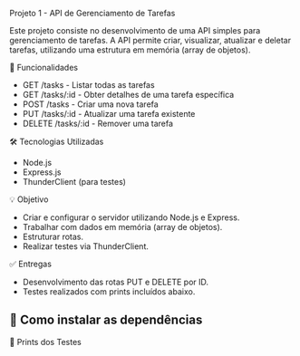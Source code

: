 Projeto 1 - API de Gerenciamento de Tarefas

Este projeto consiste no desenvolvimento de uma API simples para gerenciamento de tarefas. 
A API permite criar, visualizar, atualizar e deletar tarefas, utilizando uma estrutura em memória (array de objetos).

🚀 Funcionalidades
- GET /tasks - Listar todas as tarefas
- GET /tasks/:id - Obter detalhes de uma tarefa específica
- POST /tasks - Criar uma nova tarefa
- PUT /tasks/:id - Atualizar uma tarefa existente
- DELETE /tasks/:id - Remover uma tarefa
  
🛠️ Tecnologias Utilizadas
- Node.js
- Express.js
- ThunderClient (para testes)

💡 Objetivo
- Criar e configurar o servidor utilizando Node.js e Express.
- Trabalhar com dados em memória (array de objetos).
- Estruturar rotas.
- Realizar testes via ThunderClient.
  
✅ Entregas
- Desenvolvimento das rotas PUT e DELETE por ID.
- Testes realizados com prints incluídos abaixo.

🚀 Como instalar as dependências
-


🧪 Prints dos Testes
